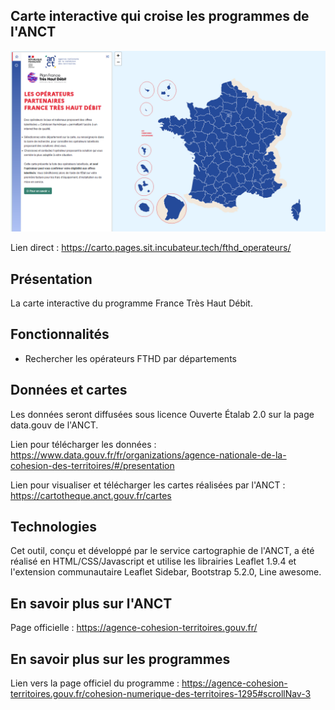 ## Carte interactive qui croise les programmes de l'ANCT

![alt text](img/image_preview.png)

Lien direct : https://carto.pages.sit.incubateur.tech/fthd_operateurs/


## Présentation

La carte interactive du programme France Très Haut Débit.


## Fonctionnalités 

- Rechercher les opérateurs FTHD par départements


## Données et cartes

Les données seront diffusées sous licence Ouverte Étalab 2.0 sur la page data.gouv de l'ANCT. 

Lien pour télécharger les données : https://www.data.gouv.fr/fr/organizations/agence-nationale-de-la-cohesion-des-territoires/#/presentation <br>

Lien pour visualiser et télécharger les cartes réalisées par l'ANCT : https://cartotheque.anct.gouv.fr/cartes 

## Technologies

Cet outil, conçu et développé par le service cartographie de l'ANCT, a été réalisé en HTML/CSS/Javascript et utilise les librairies Leaflet 1.9.4 et l'extension communautaire Leaflet Sidebar, Bootstrap 5.2.0, Line awesome. 


## En savoir plus sur l'ANCT

Page officielle : https://agence-cohesion-territoires.gouv.fr/ <br>


## En savoir plus sur les programmes

Lien vers la page officiel du programme : https://agence-cohesion-territoires.gouv.fr/cohesion-numerique-des-territoires-1295#scrollNav-3 